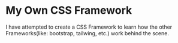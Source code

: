
# My Own CSS Framework

I have attempted to create a CSS Framework to learn how the other Frameworks(like: bootstrap, tailwing, etc.) work behind the scene.

